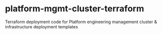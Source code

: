 # platform-mgmt-cluster-terraform
Terraform deployment code for Platform engineering management cluster &amp; infrastructure deployment templates 
